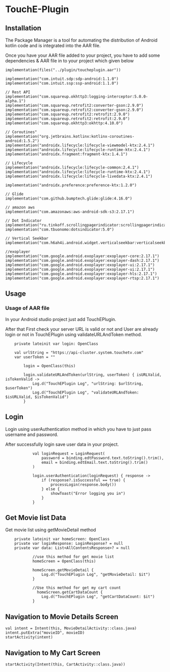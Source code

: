 # TouchE-Plugin
## Installation
The Package Manager is a tool for automating the distribution of Android kotlin code and is integrated into the AAR file.

Once you have your AAR file added to your project, you have to add some dependencies & AAR file in to your project which given below

    implementation(files("../plugin/toucheplugin.aar"))

    implementation("com.intuit.sdp:sdp-android:1.1.0")
    implementation("com.intuit.ssp:ssp-android:1.1.0")

    // Rest API
    implementation("com.squareup.okhttp3:logging-interceptor:5.0.0-alpha.1")
    implementation("com.squareup.retrofit2:converter-gson:2.9.0")
    implementation("com.squareup.retrofit2:converter-gson:2.9.0")
    implementation("com.squareup.retrofit2:retrofit:2.9.0")
    implementation("com.squareup.retrofit2:retrofit:2.9.0")
    implementation("com.squareup.okhttp3:okhttp:4.10.0")

    // Coroutines"
    implementation("org.jetbrains.kotlinx:kotlinx-coroutines-android:1.5.2")
    implementation("androidx.lifecycle:lifecycle-viewmodel-ktx:2.4.1")
    implementation("androidx.lifecycle:lifecycle-runtime-ktx:2.4.1")
    implementation("androidx.fragment:fragment-ktx:1.4.1")

    // Lifecycle
    implementation("androidx.lifecycle:lifecycle-common:2.4.1")
    implementation("androidx.lifecycle:lifecycle-runtime-ktx:2.4.1")
    implementation("androidx.lifecycle:lifecycle-livedata-ktx:2.4.1")

    implementation("androidx.preference:preference-ktx:1.2.0")

    // Glide
    implementation("com.github.bumptech.glide:glide:4.16.0")

    // amazon aws
    implementation("com.amazonaws:aws-android-sdk-s3:2.17.1")

    // Dot Indicator
    implementation("ru.tinkoff.scrollingpagerindicator:scrollingpagerindicator:1.0.0")
    implementation("com.tbuonomo:dotsindicator:5.0")

    // Vertical Seekbar
    implementation("com.h6ah4i.android.widget.verticalseekbar:verticalseekbar:1.0.0")

    //exoplayer
    implementation("com.google.android.exoplayer:exoplayer-core:2.17.1")
    implementation("com.google.android.exoplayer:exoplayer-dash:2.17.1")
    implementation("com.google.android.exoplayer:exoplayer-ui:2.17.1")
    implementation("com.google.android.exoplayer:exoplayer-ui:2.17.1")
    implementation("com.google.android.exoplayer:exoplayer-hls:2.17.1")
    implementation("com.google.android.exoplayer:exoplayer-rtsp:2.17.1")


## Usage
### Usage of AAR file
In your Android studio project just add TouchEPlugin.

After that First check your server URL is valid or not and User are already login or not in TouchEPlugin using validateURLAndToken method.

```
    private lateinit var login: OpenClass

    val urlString = "https://api-cluster.system.touchetv.com"
    var userToken = ""

        login = OpenClass(this)

        login.validateURLAndToken(urlString, userToken) { isURLValid, isTokenValid ->
            Log.d("TouchEPlugin Log", "urlString: $urlString, $userToken")
            Log.d("TouchEPlugin Log", "validateURLAndToken: $isURLValid, $isTokenValid")
        }
```

## Login

Login using userAuthentication method in which you have to just pass username and password.

After successfully login save user data in your project.

```
            val loginRequest = LoginRequest(
                password = binding.edtPassword.text.toString().trim(),
                email = binding.edtEmail.text.toString().trim()
            )

            login.userAuthentication(loginRequest) { response ->
                if (response?.isSuccessful == true) {
                    processLogin(response.body())
                } else {
                    showToast("Error logging you in")
                }
            }

```

## Get Movie list Data

Get movie list using getMovieDetail method

```
    private lateinit var homeScreen: OpenClass
    private var loginResponse: LoginResponse? = null
    private var data: List<AllContentsResponse>? = null

            //use this method for get movie list
            homeScreen = OpenClass(this)

            homeScreen.getMovieDetail {
                Log.d("TouchEPlugin Log", "getMovieDetail: $it")
            }

            //Use this method for get my cart count
              homeScreen.getCartDataCount {
                Log.d("TouchEPlugin Log", "getCartDataCount: $it")
            }

```

## Navigation to Movie Details Screen

```
val intent = Intent(this, MovieDetailActivity::class.java)
intent.putExtra("movieID", movieID)
startActivity(intent)
```

## Navigation to My Cart Screen

```
startActivity(Intent(this, CartActivity::class.java))
```
